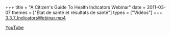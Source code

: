 +++
title = "A Citizen's Guide To Health Indicators Webinar"
date = 2011-03-07
themes = ["État de santé et résultats de santé"]
types = ["Vidéos"]
+++
[3.3.7_IndicatorsWebinar.mp4](/files/3.3.7_IndicatorsWebinar.mp4)

[YouTube](https://www.youtube.com/watch?v=_GBDWyPld7o)
